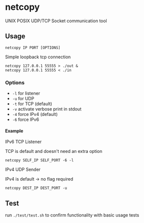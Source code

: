 # netcopy

UNIX POSIX UDP/TCP Socket communication tool

## Usage

```shell
netcopy IP PORT [OPTIONS]
```

Simple loopback tcp connection

```
netcopy 127.0.0.1 55555 > ./out &
netcopy 127.0.0.1 55555 < ./in 
```

### Options

- `-l` for listener
- `-u` for UDP
- `-t` for TCP (default)
- `-v` activate verbose print in stdout
- `-4` force IPv4 (default)
- `-6` force IPv6

#### Example

IPv6 TCP Listener

TCP is default and doesn't need an extra option

```shell
netcopy SELF_IP SELF_PORT -6 -l
```

IPv4 UDP Sender

IPv4 is default -> no flag required

```shell
netcopy DEST_IP DEST_PORT -u
```

## Test

run ```./test/test.sh``` to confirm functionality with basic usage tests